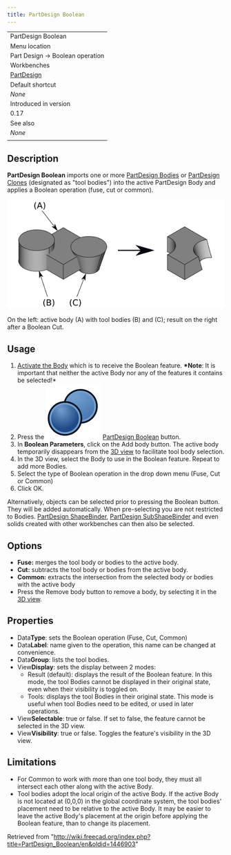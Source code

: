 ```yaml
---
title: PartDesign Boolean
---
```


|                                                            |
| ---------------------------------------------------------- |
| PartDesign Boolean                                         |
| Menu location                                              |
| Part Design → Boolean operation                            |
| Workbenches                                                |
| [PartDesign](/PartDesign_Workbench "PartDesign Workbench") |
| Default shortcut                                           |
| _None_                                                     |
| Introduced in version                                      |
| 0.17                                                       |
| See also                                                   |
| _None_                                                     |
|                                                            |

## Description

**PartDesign Boolean** imports one or more [PartDesign Bodies](/PartDesign_Body "PartDesign Body") or [PartDesign Clones](/PartDesign_Clone "PartDesign Clone") (designated as "tool bodies") into the active PartDesign Body and applies a Boolean operation (fuse, cut or common).

![](/src/assets/images/PartDesign_Boolean_example.png)

On the left: active body (A) with tool bodies (B) and (C); result on the right after a Boolean Cut.

## Usage

1. [Activate the Body](/PartDesign_Body#Active_status "PartDesign Body") which is to receive the Boolean feature. **\*Note**: It is important that neither the active Body nor any of the features it contains be selected!\*
2. Press the ![](/src/assets/images/PartDesign_Boolean.svg) [PartDesign Boolean](/PartDesign_Boolean "PartDesign Boolean") button.
3. In **Boolean Parameters**, click on the Add body button. The active body temporarily disappears from the [3D view](/3D_view "3D view") to facilitate tool body selection.
4. In the 3D view, select the Body to use in the Boolean feature. Repeat to add more Bodies.
5. Select the type of Boolean operation in the drop down menu (Fuse, Cut or Common)
6. Click OK.

Alternatively, objects can be selected prior to pressing the Boolean button. They will be added automatically. When pre-selecting you are not restricted to Bodies. [PartDesign ShapeBinder](/PartDesign_ShapeBinder "PartDesign ShapeBinder"), [PartDesign SubShapeBinder](/PartDesign_SubShapeBinder "PartDesign SubShapeBinder") and even solids created with other workbenches can then also be selected.

## Options

- **Fuse:** merges the tool body or bodies to the active body.
- **Cut:** subtracts the tool body or bodies from the active body.
- **Common:** extracts the intersection from the selected body or bodies with the active body
- Press the Remove body button to remove a body, by selecting it in the [3D view](/3D_view "3D view").

## Properties

- Data**Type**: sets the Boolean operation (Fuse, Cut, Common)
- Data**Label**: name given to the operation, this name can be changed at convenience.
- Data**Group**: lists the tool bodies.
- View**Display**: sets the display between 2 modes:
  - Result (default): displays the result of the Boolean feature. In this mode, the tool Bodies cannot be displayed in their original state, even when their visibility is toggled on.
  - Tools: displays the tool Bodies in their original state. This mode is useful when tool Bodies need to be edited, or used in later operations.
- View**Selectable**: true or false. If set to false, the feature cannot be selected in the 3D view.
- View**Visibility**: true or false. Toggles the feature's visibility in the 3D view.

## Limitations

- For Common to work with more than one tool body, they must all intersect each other along with the active Body.
- Tool bodies adopt the local origin of the active Body. If the active Body is not located at (0,0,0) in the global coordinate system, the tool bodies' placement need to be relative to the active Body. It may be easier to leave the active Body's placement at the origin before applying the Boolean feature, than to change its placement.

Retrieved from "<http://wiki.freecad.org/index.php?title=PartDesign_Boolean/en&oldid=1446903>"
